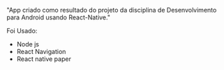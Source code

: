 "App criado como resultado do projeto da disciplina de Desenvolvimento para Android usando React-Native."

Foi Usado:
- Node js
- React Navigation
- React native paper